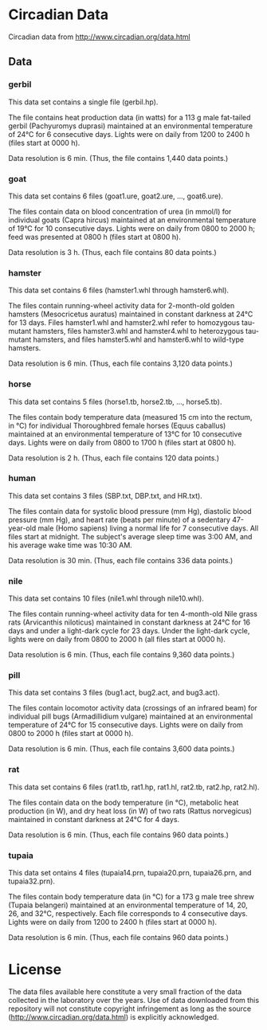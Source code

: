 # Circadian Data

Circadian data from http://www.circadian.org/data.html

## Data

### gerbil ####

This data set contains a single file (gerbil.hp).

The file contains heat production data (in watts) for a 113 g male fat-tailed gerbil (Pachyuromys duprasi) maintained at an environmental temperature of 24°C for 6 consecutive days. Lights were on daily from 1200 to 2400 h (files start at 0000 h).

Data resolution is 6 min. (Thus, the file contains 1,440 data points.)

### goat ###

This data set contains 6 files (goat1.ure, goat2.ure, ..., goat6.ure). 

The files contain data on blood concentration of urea (in mmol/l) for individual goats (Capra hircus) maintained at an environmental temperature of 19°C for 10 consecutive days. Lights were on daily from 0800 to 2000 h; feed was presented at 0800 h (files start at 0800 h). 

Data resolution is 3 h. (Thus, each file contains 80 data points.)

### hamster ###

This data set contains 6 files (hamster1.whl through hamster6.whl). 

The files contain running-wheel activity data for 2-month-old golden hamsters (Mesocricetus auratus) maintained in constant darkness at 24°C for 13 days. Files hamster1.whl and hamster2.whl refer to homozygous tau-mutant hamsters, files hamster3.whl and hamster4.whl to heterozygous tau-mutant hamsters, and files hamster5.whl and hamster6.whl to wild-type hamsters. 

Data resolution is 6 min. (Thus, each file contains 3,120 data points.)

### horse ###

This data set contains 5 files (horse1.tb, horse2.tb, ..., horse5.tb). 

The files contain body temperature data (measured 15 cm into the rectum, in °C) for individual Thoroughbred female horses (Equus caballus) maintained at an environmental temperature of 13°C for 10 consecutive days. Lights were on daily from 0800 to 1700 h (files start at 0800 h). 

Data resolution is 2 h. (Thus, each file contains 120 data points.)

### human ###

This data set contains 3 files (SBP.txt, DBP.txt, and HR.txt). 

The files contain data for systolic blood pressure (mm Hg), diastolic blood pressure (mm Hg), and heart rate (beats per minute) of a sedentary 47-year-old male (Homo sapiens) living a normal life for 7 consecutive days. All files start at midnight. The subject's average sleep time was 3:00 AM, and his average wake time was 10:30 AM. 

Data resolution is 30 min. (Thus, each file contains 336 data points.)

### nile ###

This data set contains 10 files (nile1.whl through nile10.whl).

The files contain running-wheel activity data for ten 4-month-old Nile grass rats (Arvicanthis niloticus) maintained in constant darkness at 24°C for 16 days and under a light-dark cycle for 23 days. Under the light-dark cycle, lights were on daily from 0800 to 2000 h (all files start at 0000 h).

Data resolution is 6 min. (Thus, each file contains 9,360 data points.)

### pill ###

This data set contains 3 files (bug1.act, bug2.act, and bug3.act).

The files contain locomotor activity data (crossings of an infrared beam) for individual pill bugs (Armadillidium vulgare) maintained at an environmental temperature of 24°C for 15 consecutive days. Lights were on daily from 0800 to 2000 h (files start at 0000 h).

Data resolution is 6 min. (Thus, each file contains 3,600 data points.)

### rat ###

This data set contains 6 files (rat1.tb, rat1.hp, rat1.hl, rat2.tb, rat2.hp, rat2.hl).

The files contain data on the body temperature (in °C), metabolic heat production (in W), and dry heat loss (in W) of two rats (Rattus norvegicus) maintained in constant darkness at 24°C for 4 days. 

Data resolution is 6 min. (Thus, each file contains 960 data points.)

### tupaia ###

This data set ontains 4 files (tupaia14.prn, tupaia20.prn, tupaia26.prn, and tupaia32.prn).

The files contain body temperature data (in °C) for a 173 g male tree shrew (Tupaia belangeri) maintained at an environmental temperature of 14, 20, 26, and 32°C, respectively. Each file corresponds to 4 consecutive days. Lights were on daily from 1200 to 2400 h (files start at 0000 h). 

Data resolution is 6 min. (Thus, each file contains 960 data points.)

# License

The data files available here constitute a very small fraction of the data collected in the laboratory over the years. Use of data downloaded from this repository will not constitute copyright infringement as long as the source (http://www.circadian.org/data.html) is explicitly acknowledged. 
